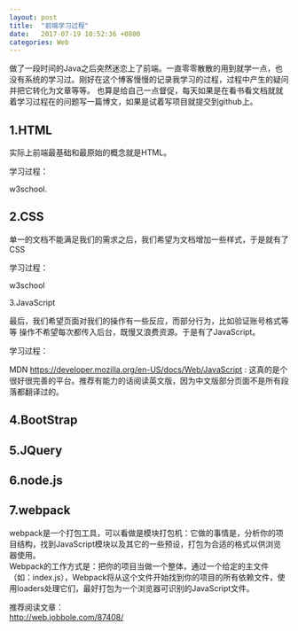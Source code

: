 ```yaml
---
layout: post
title:  "前端学习过程"
date:   2017-07-19 10:52:36 +0800
categories: Web
---
```


做了一段时间的Java之后突然迷恋上了前端。一直零零散散的用到就学一点，也没有系统的学习过。刚好在这个博客慢慢的记录我学习的过程，过程中产生的疑问并把它转化为文章等等。
也算是给自己一点督促，每天如果是在看书看文档就就着学习过程在的问题写一篇博文，如果是试着写项目就提交到github上。

1.HTML  
-----   

实际上前端最基础和最原始的概念就是HTML。

学习过程：

w3school.


2.CSS  
-------  
  
单一的文档不能满足我们的需求之后，我们希望为文档增加一些样式，于是就有了CSS

学习过程：

w3school

3.JavaScript  

最后，我们希望页面对我们的操作有一些反应，而部分行为，比如验证账号格式等等 操作不希望每次都传入后台，既慢又浪费资源。于是有了JavaScript。

学习过程：

MDN  https://developer.mozilla.org/en-US/docs/Web/JavaScript : 这真的是个很好很完善的平台。推荐有能力的话阅读英文版，因为中文版部分页面不是所有段落都翻译过的。


4.BootStrap  
--------

5.JQuery  
--------

6.node.js  
--------

7.webpack  
---------

webpack是一个打包工具，可以看做是模块打包机：它做的事情是，分析你的项目结构，找到JavaScript模块以及其它的一些预设，打包为合适的格式以供浏览器使用。  
Webpack的工作方式是：把你的项目当做一个整体，通过一个给定的主文件（如：index.js），Webpack将从这个文件开始找到你的项目的所有依赖文件，使用loaders处理它们，最好打包为一个浏览器可识别的JavaScript文件。  

推荐阅读文章：  
http://web.jobbole.com/87408/